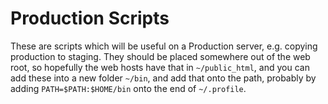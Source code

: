 # Production Scripts

These are scripts which will be useful on a Production server, e.g. copying production to staging. They should be placed somewhere out of the web root, so hopefully the web hosts have that in `~/public_html`, and you can add these into a new folder `~/bin`, and add that onto the path, probably by adding `PATH=$PATH:$HOME/bin` onto the end of `~/.profile`.
